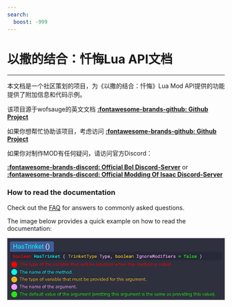 ```yaml
---
search:
  boost: -999
---
```

# 以撒的结合：忏悔Lua API文档
___

本文档是一个社区策划的项目，为《以撒的结合：忏悔》Lua Mod API提供的功能提供了附加信息和代码示例。

该项目源于wofsauge的英文文档 **[:fontawesome-brands-github: Github Project](https://github.com/wofsauge/IsaacDocs)**

如果你想帮忙协助该项目，考虑访问 **[:fontawesome-brands-github: Github Project](https://github.com/58115310/IsaacDocs)**

如果你对制作MOD有任何疑问，请访问官方Discord：

**[:fontawesome-brands-discord: Official BoI Discord-Server](https://discord.gg/isaac)** or **[:fontawesome-brands-discord: Official Modding Of Isaac Discord-Server](https://discord.gg/KbevtvgD4z)**

### How to read the documentation
Check out the [FAQ](./faq/FaqHome.md) for answers to commonly asked questions.

The image below provides a quick example on how to read the documentation:

![img](./images/docs_reading_guide.png)